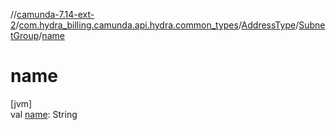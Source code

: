 //[camunda-7.14-ext-2](../../../../index.md)/[com.hydra_billing.camunda.api.hydra.common_types](../../index.md)/[AddressType](../index.md)/[SubnetGroup](index.md)/[name](name.md)

# name

[jvm]\
val [name](name.md): String
